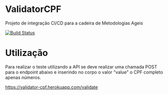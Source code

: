 # ValidatorCPF
Projeto de integração CI/CD para a cadeira de Metodologias Ageis

[![Build Status](https://travis-ci.org/SnowGhost21/ValidatorCPF.svg?branch=master)](https://travis-ci.org/SnowGhost21/ValidatorCPF)

# Utilização

Para realizar o teste utilizando a API se deve realizar uma chamada POST para o endpoint abaixo e inserindo no corpo o valor "value" o CPF completo apenas números.

https://validator-cpf.herokuapp.com/validate
